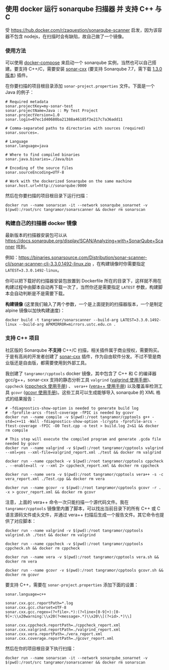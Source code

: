 ## 使用 docker 运行 sonarqube 扫描器 并 支持 C++ 与 C

受 https://hub.docker.com/r/zaquestion/sonarqube-scanner 启发，因为该容器不包含 nodejs，在扫描时会有缺陷，故自己做了一个镜像。


### 使用方法

可以使用 [docker-compose](https://github.com/SonarSource/docker-sonarqube/blob/master/recipes/docker-compose-postgres-example.yml) 来启动一个 sonarqube 实例，当然也可以自己搭建。要支持 C++/C，需要安装 [sonar-cxx](https://github.com/SonarOpenCommunity/sonar-cxx) (要支持 Sonarqube 7.7，需下载 [1.3.0 版本](https://ci.appveyor.com/project/SonarOpenCommunity/sonar-cxx/builds/23281379/artifacts)) 插件。

在你要扫描的项目根目录添加 `sonar-project.properties` 文件。下面是一个 Java 的例子：
```
# Required metadata
sonar.projectKey=my-sonar-test
sonar.projectName=Java :: My Test Project
sonar.projectVersion=1.0
sonar.login=07ec1d40680ba21388a46185f3e217c7a36add11

# Comma-separated paths to directories with sources (required)
sonar.sources=.

# Language
sonar.language=java

# Where to find compiled binaries
sonar.java.binaries=./Java/bin

# Encoding of the source files
sonar.sourceEncoding=UTF-8

# Work with the dockerized Sonarqube on the same machine
sonar.host.url=http://sonarqube:9000

```

然后在你要扫描的项目根目录下运行扫描：
```
docker run --name sonarscan -it --network sonarqube_sonarnet -v $(pwd):/root/src tangramor/sonarscanner && docker rm sonarscan
```


### 构建自己的扫描器 docker 镜像

最新版本的扫描器安装包可以从 https://docs.sonarqube.org/display/SCAN/Analyzing+with+SonarQube+Scanner 找到。

例如：https://binaries.sonarsource.com/Distribution/sonar-scanner-cli/sonar-scanner-cli-3.3.0.1492-linux.zip ，在构建镜像时你需要指定 `LATEST=3.3.0.1492-linux`。

你可以把下载好的扫描器安装包放置到 Dockerfile 所在的目录下，这样就不用在构建过程中由脚本自动再下载一次了，当然你还是需要指定 `LATEST` 参数，构建脚本会自动判断是不是需要下载。

**构建镜像** (这里我们输入了两个参数，一个是上面提到的扫描器版本，一个是制定 alpine 镜像以加快构建速度)：
```
docker build -t tangramor/sonarscanner --build-arg LATEST=3.3.0.1492-linux --build-arg APKMIRROR=mirrors.ustc.edu.cn .
```


### 支持 C++ 项目

社区版的 Sonarqube **不支持** C++/C 扫描，相关插件属于商业授权，需要购买。于是有高尚的开发者创建了 [sonar-cxx](https://github.com/SonarOpenCommunity/sonar-cxx) 插件，作为自由软件分发。不过不管是商业版还是自由版，都需要使用到外部工具。

我创建了 `tangramor/cpptools` docker 镜像，其中包含了 C++ 和 C 的编译器 gcc/g++，sonar-cxx 支持的静态分析工具 `valgrind` ([valgrind 使用手册](http://valgrind.org/docs/manual/manual.html))、`cppcheck` ([cppcheck 使用手册](http://cppcheck.sourceforge.net/manual.html)) 、 `vera++` ([vera++ 使用手册](https://bitbucket.org/verateam/vera/wiki/Running)) 以及覆盖率检测工具 `gcovr` ([gcovr 使用手册](https://www.gcovr.com/en/stable/guide.html))。这些工具可以生成能够导入 sonarqube 的 XML 格式的结果报告：

```
# -fdiagnostics-show-option is needed to generate build log
# -fprofile-arcs -ftest-coverage -fPIC is needed by gcovr
docker run --name compile -v $(pwd):/root tangramor/cpptools g++ -std=c++11 -Wall -fdiagnostics-show-option -lcrypto -fprofile-arcs -ftest-coverage -fPIC -O0 Test.cpp -o test > build.log 2>&1 && docker rm compile

# This step will execute the compiled program and generate .gcda file needed by gcovr
docker run --name valgrind -v $(pwd):/root tangramor/cpptools valgrind --xml=yes --xml-file=valgrind_report.xml ./test && docker rm valgrind

docker run --name cppcheck -v $(pwd):/root tangramor/cpptools cppcheck . --enable=all -v --xml 2> cppcheck_report.xml && docker rm cppcheck

docker run --name vera -v $(pwd):/root tangramor/cpptools vera++ -s -c vera_report.xml ./Test.cpp && docker rm vera

docker run --name gcovr -v $(pwd):/root tangramor/cpptools gcovr -r . -x > gcovr_report.xml && docker rm gcovr
```

注意，上面的 vera++ 命令一次只能扫描一个源代码文件。我在 `tangramor/cpptools` 镜像里内置了脚本，可以找出当前目录下的所有 C++ 或 C 语言源码文件或头文件，并通过 vera++ 扫描后生成一个报告文件。其它命令也提供了对应脚本：

```
docker run --name valgrind -v $(pwd):/root tangramor/cpptools valgrind.sh ./test && docker rm valgrind

docker run --name cppcheck -v $(pwd):/root tangramor/cpptools cppcheck.sh && docker rm cppcheck

docker run --name vera -v $(pwd):/root tangramor/cpptools vera.sh && docker rm vera

docker run --name gcovr -v $(pwd):/root tangramor/cpptools gcovr.sh && docker rm gcovr
```

要支持 C++，需要在 `sonar-project.properties` 添加下面的设置：

```
sonar.language=c++

sonar.cxx.gcc.reportPath=*.log
sonar.cxx.gcc.charset=UTF-8
sonar.cxx.gcc.regex=(?<file>.*):(?<line>[0-9]+):[0-9]+:\\x20warning:\\x20(?<message>.*)\\x20\\[(?<id>.*)\\]

sonar.cxx.cppcheck.reportPath=./cppcheck_report.xml
sonar.cxx.valgrind.reportPath=./valgrind_report.xml
sonar.cxx.vera.reportPath=./vera_report.xml
sonar.cxx.coverage.reportPath=./gcovr_report.xml
```


然后在你的项目根目录下执行扫描：
```
docker run --name sonarscan -it --network sonarqube_sonarnet -v $(pwd):/root/src tangramor/sonarscanner && docker rm sonarscan
```


